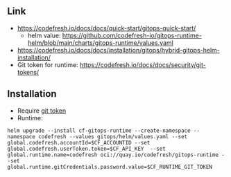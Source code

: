## Link
- https://codefresh.io/docs/docs/quick-start/gitops-quick-start/
    - helm value: https://github.com/codefresh-io/gitops-runtime-helm/blob/main/charts/gitops-runtime/values.yaml
- https://codefresh.io/docs/docs/installation/gitops/hybrid-gitops-helm-installation/
- Git token for runtime: https://codefresh.io/docs/docs/security/git-tokens/
## Installation
- Require [git token](https://codefresh.io/docs/docs/security/git-tokens/)
- Runtime:
```
helm upgrade --install cf-gitops-runtime --create-namespace --namespace codefresh --values gitops/helm/values.yaml --set global.codefresh.accountId=$CF_ACCOUNTID --set global.codefresh.userToken.token=$CF_API_KEY  --set global.runtime.name=codefresh oci://quay.io/codefresh/gitops-runtime --set global.runtime.gitCredentials.password.value=$CF_RUNTIME_GIT_TOKEN
```